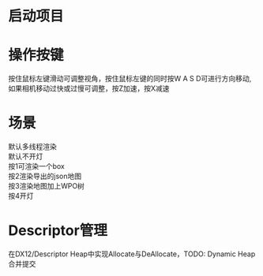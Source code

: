 # 启动项目

# 操作按键
按住鼠标左键滑动可调整视角，按住鼠标左键的同时按W A S D可进行方向移动, 如果相机移动过快或过慢可调整，按Z加速，按X减速

# 场景
默认多线程渲染 <br/>
默认不开灯 <br/>
按1可渲染一个box <br/>
按2渲染导出的json地图 <br/>
按3渲染地图加上WPO树 <br/>
按4开灯

# Descriptor管理
在DX12/Descriptor Heap中实现Allocate与DeAllocate，TODO: Dynamic Heap合并提交
